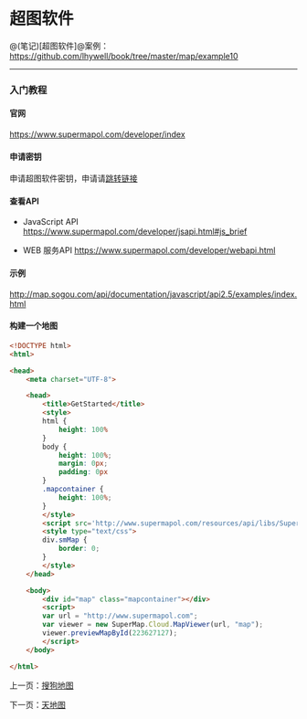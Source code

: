 超图软件
====================

@(笔记)[超图软件]@案例：https://github.com/lhywell/book/tree/master/map/example10

-------------------

### 入门教程

#### 官网
https://www.supermapol.com/developer/index

#### 申请密钥
申请超图软件密钥，申请请[跳转链接](https://www.supermapol.com/web/mycontent/keys)

#### 查看API
- JavaScript API
https://www.supermapol.com/developer/jsapi.html#js_brief

- WEB 服务API
https://www.supermapol.com/developer/webapi.html

#### 示例
http://map.sogou.com/api/documentation/javascript/api2.5/examples/index.html

#### 构建一个地图

```html
<!DOCTYPE html>
<html>

<head>
    <meta charset="UTF-8">

    <head>
        <title>GetStarted</title>
        <style>
        html {
            height: 100%
        }
        body {
            height: 100%;
            margin: 0px;
            padding: 0px
        }
        .mapcontainer {
            height: 100%;
        }
        </style>
        <script src='http://www.supermapol.com/resources/api/libs/SuperMap.Include.js'></script>
        <style type="text/css">
        div.smMap {
            border: 0;
        }
        </style>
    </head>

    <body>
        <div id="map" class="mapcontainer"></div>
        <script>
        var url = "http://www.supermapol.com";
        var viewer = new SuperMap.Cloud.MapViewer(url, "map");
        viewer.previewMapById(223627127);
        </script>
    </body>

</html>
```

上一页：[搜狗地图](https://github.com/lhywell/book/blob/master/map/1.6README.md)

下一页：[天地图](https://github.com/lhywell/book/blob/master/map/1.8README.md)